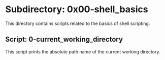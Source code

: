 # Subdirectory: 0x00-shell_basics

This directory contains scripts related to the basics of shell scripting.

## Script: 0-current_working_directory

This script prints the absolute path name of the current working directory.
